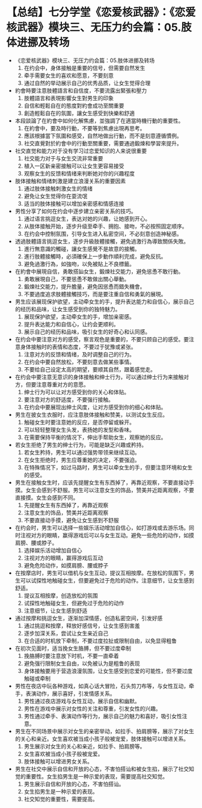 # 【总结】七分学堂《恋爱核武器》：《恋爱核武器》模块三、无压力约会篇：05.肢体进挪及转场

-   《恋爱核武器》模块三、无压力约会篇：05.肢体进挪及转场
    1.  在约会中，身体接触是重要的信号，但需要自然发生
    2.  牵手需要女生的喜欢和愿意，不要刻意
    3.  通过自然的举动展示自己的优秀品质，让女生觉得合理
-   約會時要注意肢體語言和自信度，不要流露出緊張和壓力
    1.  肢體語言和表現影響女生對男生的印象
    2.  自信和輕鬆自在的態度對約會成功至關重要
    3.  創造輕鬆自在的氛圍，讓女生感受到快樂和舒適
-   本段談論了在約會中如何化解焦慮，並強調了在適當時機行動的重要性。
    1.  在約會中，要及時行動，不要等到焦慮出現再思考。
    2.  應該根據當下氛圍和感受，自然地做出行動，而不是刻意遵循慣例。
    3.  社交直覺對於約會中的行動至關重要，需要通過鍛煉和學習來提升。
-   社交直觉和能力对于没有学习过恋爱知识的人来说很重要
    1.  社交能力对于与女生交流非常重要
    2.  植入一区新亲密接触可以让女生更容易接受
    3.  观察女生的反馈和情绪来判断她对你的兴趣程度
-   肢体接触和情绪刺激是建立浪漫关系的重要因素
    1.  通过肢体接触刺激女生的情绪
    2.  避免让女生觉得你在耍流氓
    3.  适当的肢体接触可以增加亲密感和情感连接
-   男性分享了如何在约会中逐步建立亲密关系的技巧。
    1.  通过语言挑逗女生，表达对她的兴趣，让她感到开心。
    2.  从肢体接触开始，逐步升级至牵手、拥抱、接吻，不必按照固定顺序。
    3.  在约会中控制氛围，引导女生进入私密空间，不必刻意创造神秘感。
-   透過肢體語言挑逗女生，逐步升級肢體接觸，避免過激行為導致關係失敗。
    1.  進行無意識的觸碰，讓女生感覺不是故意的接觸。
    2.  進行肢體接觸時，必須確保上一步動作順利完成，避免反抗。
    3.  避免過激行為，如強吻，以免被貼上不良標籤。
-   在約會中展現自信，勇敢搭訕女生，鍛煉社交能力，避免慫恿不敢行動。
    1.  勇敢展現自己，不要慫恿不敢做出關心舉動。
    2.  鍛煉社交能力，提升膽量，避免因慫恿而錯失機會。
    3.  不要過度追求肢體接觸技巧，而是要注重自信和勇氣的展現。
-   男生应该展现保护欲望，主动牵女生的手，提升表达能力和自信心，展示自己的经历和品味，让女生感受到你的独特魅力。
    1.  展现保护欲望，主动牵女生的手，增加亲密感。
    2.  提升表达能力和自信心，让约会更顺利。
    3.  展示自己的经历和品味，吸引女生的好奇心和认同感。
-   在约会中要注意对方的感受，察言观色是重要的，不要只顾自己的感受。要注意身体接触时的表情和态度，不要过于犹豫或紧张。
    1.  注意对方的反馈和情绪，及时调整自己的行为。
    2.  在约会中要自然放松，不要刻意去做某些事情。
    3.  不要给自己设定太高的期望，要顺其自然，跟着感觉走。
-   在约会中要注意无意识的身体接触和绅士行为，可以通过绅士行为来接触对方，但要注意尊重对方的意愿。
    1.  绅士行为可以让对方感受到你的关心和体贴。
    2.  要注意对方的舒适度，不要强行接触。
    3.  在约会中要展现出绅士风度，让对方感受到你的细心和体贴。
-   男生在披女生衣服时，应注意肢体接触和赞美，以测试女生反应。
    1.  触碰女生时要注意她的反应，是否停留或躲开。
    2.  可以轻轻整理女生头发，表扬她的发型和香味。
    3.  在需要保持平衡的情况下，伸出手帮助女生，观察她的反应。
-   若女生拒绝了男生的绅士行为，可能是缺乏兴趣或矜持。
    1.  若女生矜持，男生可以通过强势带领来继续互动。
    2.  在女生拒绝时，男生应尊重她的决定，不要强迫。
    3.  在特殊情况下，如过马路时，男生可以牵女生的手，但要注意环境和女生的感受。
-   男生在接触女生时，应该先提醒女生有东西掉了，再靠近观察，不要直接动手摸。女生会感到不舒服。男生可以注意女生的饰品，赞美并近距离观察，不要直接摸。女生会感到不同。
    1.  先提醒女生有东西掉了，再靠近观察
    2.  注意女生的饰品，赞美并近距离观察
    3.  不要直接动手摸，避免让女生感到不舒服
-   在约会时，男生可以选择一些娱乐活动增加自信心，如打游戏或去游乐场。同时注视对方的眼睛，赢得游戏后可以与女生互动。避免一些危险的动作，如摸肩膀、腰或脖子。
    1.  选择娱乐活动增加自信心
    2.  注视对方的眼睛，赢得游戏后互动
    3.  避免危险动作，如摸肩膀、腰或脖子
-   在按摩店时，男生可以借机与女生互动，提议互相按摩。在放松的氛围下，男生可以试探性地触碰女生，但要避免过于危险的动作。注意细节，让女生感到舒适。
    1.  提议互相按摩，创造放松的氛围
    2.  试探性地触碰女生，但避免过于危险的动作
    3.  注意细节，让女生感到舒适
-   通过按摩和挑逗女生，逐渐加深情感，创造私密空间，引发好感
    1.  通过挑逗和按摩，释放好感信号，让女生感到害羞
    2.  逐步加深关系，尝试让女生亲近自己
    3.  在合适的时机放下牵制，不要过度拉扯或限制自由，以免显得粗鲁
-   在初次见面时，适当挽女生胳膊，但不要过度牵制
    1.  挽胳膊时要注意放下时机，不要一直牵着
    2.  避免强行限制女生自由，以免被认为是粗鲁的表现
    3.  身体接触要用于营造浪漫氛围，让女生感受到恋爱的可能性，但不要过度触碰或牵制
-   男性在夜店中玩各种游戏，如真心话大冒险，石头剪刀布等，与女性互动，牵手，表演动作，展示喜好，引发情感关系。
    1.  男性通过夜店游戏与女性互动，展示自信和幽默。
    2.  男性在游戏中展示对女性的关注和尊重，引发女性的兴趣。
    3.  男性通过牵手、表演动作等行为，展示自己的魅力和喜好，吸引女性注意。
-   男生在不同场景中展示对女生的亲密举动，如拉手、拍肩膀等，展示了对女生的关心和亲近。女生喜欢被当成小孩子般被宠爱，肢体接触可以增进关系。
    1.  男生展示对女生的关心和亲近，如拉手、拍肩膀等。
    2.  女生喜欢被当成小孩子般被宠爱。
    3.  肢体接触可以增进男女关系。
-   男生在社交中展示自信和开放的心态，不害怕搭讪和被女生掐，展示了社交知觉的重要性。女生掐男生是一种示爱的表现，需要提高社交知觉。
    1.  男生展示自信和开放的心态，不害怕搭讪。
    2.  女生掐男生是一种示爱的表现。
    3.  社交知觉的重要性，需要提高。